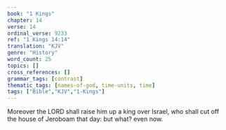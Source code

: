 ```yaml
---
book: "1 Kings"
chapter: 14
verse: 14
ordinal_verse: 9233
ref: "1 Kings 14:14"
translation: "KJV"
genre: "History"
word_count: 25
topics: []
cross_references: []
grammar_tags: [contrast]
thematic_tags: [names-of-god, time-units, time]
tags: ["Bible","KJV","1-Kings"]
---
```

Moreover the LORD shall raise him up a king over Israel, who shall cut off the house of Jeroboam that day: but what? even now.
